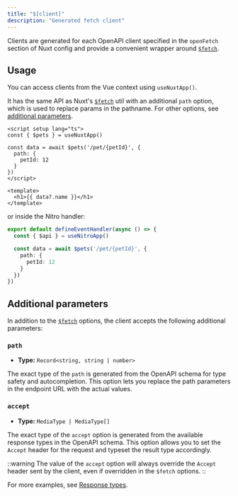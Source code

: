 ```yaml
---
title: "$[client]"
description: "Generated fetch client"
---
```


Clients are generated for each OpenAPI client specified in the `openFetch` section of Nuxt config and provide a convenient wrapper around [`$fetch`][nuxt#$fetch].

## Usage

You can access clients from the Vue context using `useNuxtApp()`.

It has the same API as Nuxt's [`$fetch`][nuxt#$fetch] util with an additional `path` option, which is used to replace params in the pathname.
For other options, see [additional parameters](#additional-parameters).

```vue
<script setup lang="ts">
const { $pets } = useNuxtApp()

const data = await $pets('/pet/{petId}', {
  path: {
    petId: 12
  }
})
</script>

<template>
  <h1>{{ data?.name }}</h1>
</template>
```

or inside the Nitro handler:

```ts
export default defineEventHandler(async () => {
  const { $api } = useNitroApp()

  const data = await $pets('/pet/{petId}', {
    path: {
      petId: 12
    }
  })
})
```

## Additional parameters

In addition to the [`$fetch`][nuxt#$fetch] options, the client accepts the following additional parameters:

### `path`

- **Type:** `Record<string, string | number>`

The exact type of the `path` is generated from the OpenAPI schema for type safety and autocompletion.
This option lets you replace the path parameters in the endpoint URL with the actual values.

### `accept`

- **Type:** `MediaType | MediaType[]`

The exact type of the `accept` option is generated from the available response types in the OpenAPI schema.
This option allows you to set the `Accept` header for the request and typeset the result type accordingly.

::warning
The value of the `accept` option will always override the `Accept` header sent by the client, even if overridden in the `$fetch` options.
::

For more examples, see [Response types](../advanced/response-types).

[nuxt#$fetch]: https://nuxt.com/docs/api/utils/dollarfetch
